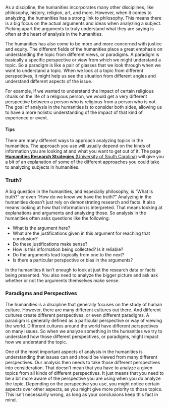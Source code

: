 As a discipline, the humanities incorporates many other disciplines, like philosophy, history, religion, art, and more. However, when it comes to analyzing, the humanities has a strong link to philosophy. This means there is a big focus on the actual arguments and ideas when analyzing a subject. Picking apart the arguments to truly understand what they are saying is often at the heart of analysis in the humanities.

The humanities has also come to be more and more concerned with justice and equity. The different fields of the humanities place a great emphasis on understanding the topic from different views, or paradigms. A paradigm is basically a specific perspective or view from which we might understand a topic. So a paradigm is like a pair of glasses that we look through when we want to understand a topic. When we look at a topic from different perspectives, it might help us see the situation from different angles and understand different aspects of the issue.

For example, if we wanted to understand the impact of certain religious rituals on the life of a religious person, we would get a very different perspective between a person who is religious from a person who is not. The goal of analysis in the humanities is to consider both sides, allowing us to have a more holistic understanding of the impact of that kind of experience or event.

#### **Tips**

There are many different ways to approach analyzing topics in the humanities. The approach you use will usually depend on the kinds of information you are looking at and what you want to get out of it. The page [**Humanities Research Strategies** (University of South Carolina)](https://libguides.usc.edu/c.php?g=480121&p=3282675) will give you a bit of an explanation of some of the different approaches you could take to analyzing subjects in humanities.

### **Truth?**

A big question in the humanities, and especially philosophy, is “What is truth?” or even “How do we know we have the truth?” Analyzing in the humanities doesn’t just rely on demonstrating research and facts. It also means looking at how that information is interpreted. That means looking at explanations and arguments and analyzing those. So analysis in the humanities often asks questions like the following:

- What is the argument here?
- What are the justifications given in this argument for reaching that conclusion?
- Do these justifications make sense?
- How is this information being collected? Is it reliable?
- Do the arguments lead logically from one to the next?
- Is there a particular perspective or bias in the arguments?

In the humanities it isn’t enough to look at just the research data or facts being presented. You also need to analyze the bigger picture and ask ask whether or not the arguments themselves make sense.

### **Paradigms and Perspectives**

The humanities is a discipline that generally focuses on the study of human culture. However, there are many different cultures out there. And different cultures create different perspectives, or even different paradigms. A paradigm is generally defined as a particular perspective or way of viewing the world. Different cultures around the world have different perspectives on many issues. So when we analyze something in the humanities we try to understand how those different perspectives, or paradigms, might impact how we understand the topic.

One of the most important aspects of analysis in the humanities is understanding that issues can and should be viewed from many different perspectives. Our analysis then needs to take those different perspectives into consideration. That doesn’t mean that you have to analyze a given topics from all kinds of different perspectives. It just means that you need to be a bit more aware of the perspective you are using when you do analyze the topic. Depending on the perspective you use, you might notice certain aspects over other aspects, as you might give more priority to those topics. This isn’t necessarily wrong, as long as your conclusions keep this fact in mind.